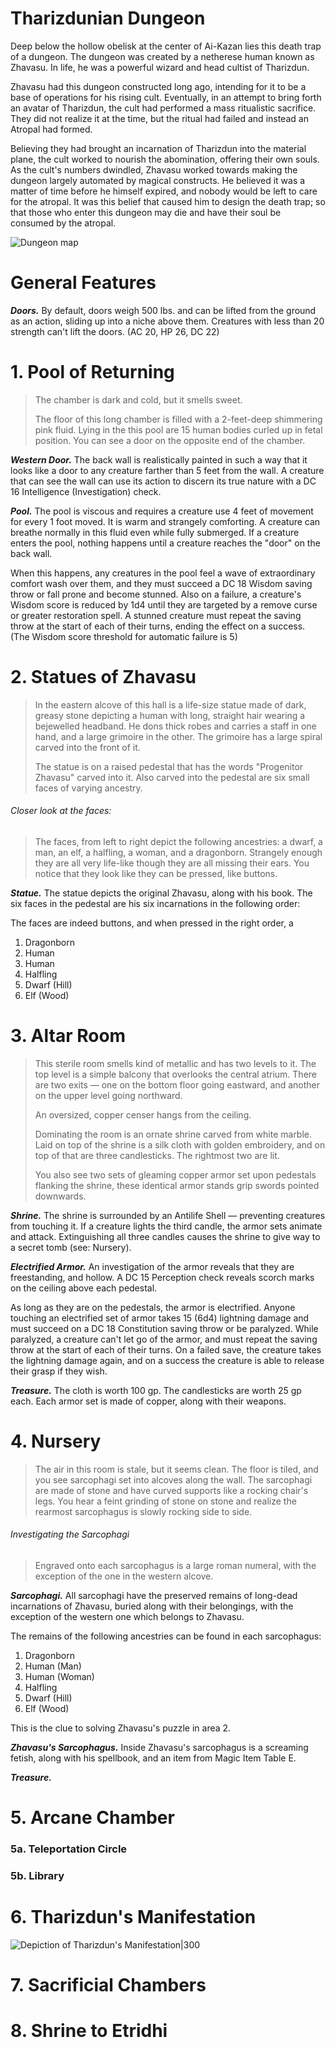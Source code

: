 # Tharizdunian Dungeon

Deep below the hollow obelisk at the center of Ai-Kazan lies this death trap of a dungeon. The dungeon was created by a netherese human known as Zhavasu. In life, he was a powerful wizard and head cultist of Tharizdun.

Zhavasu had this dungeon constructed long ago, intending for it to be a base of operations for his rising cult. Eventually, in an attempt to bring forth an avatar of Tharizdun, the cult had performed a mass ritualistic sacrifice. They did not realize it at the time, but the ritual had failed and instead an Atropal had formed.

Believing they had brought an incarnation of Tharizdun into the material plane, the cult worked to nourish the abomination, offering their own souls. As the cult's numbers dwindled, Zhavasu worked towards making the dungeon largely automated by magical constructs. He believed it was a matter of time before he himself expired, and nobody would be left to care for the atropal. It was this belief that caused him to design the death trap; so that those who enter this dungeon may die and have their soul be consumed by the atropal.

![Dungeon map](https://raw.githubusercontent.com/ZuishinGit/homebrew/master/Images/My%20Maps/map_71x47.png)

# General Features

***Doors.*** By default, doors weigh 500 lbs. and can be lifted from the ground as an action, sliding up into a niche above them. Creatures with less than 20 strength can't lift the doors. (AC 20, HP 26, DC 22)

# 1. Pool of Returning
> The chamber is dark and cold, but it smells sweet.
> 
> The floor of this long chamber is filled with a 2-feet-deep shimmering pink fluid. Lying in the this pool are 15 human bodies curled up in fetal position. You can see a door on the opposite end of the chamber.

***Western Door.*** The back wall is realistically painted in such a way that it looks like a door to any creature farther than 5 feet from the wall. A creature that can see the wall can use its action to discern its true nature with a DC 16 Intelligence (Investigation) check.

***Pool.*** The pool is viscous and requires a creature use 4 feet of movement for every 1 foot moved. It is warm and strangely comforting. A creature can breathe normally in this fluid even while fully submerged. If a creature enters the pool, nothing happens until a creature reaches the "door" on the back wall. 

When this happens, any creatures in the pool feel a wave of extraordinary comfort wash over them, and they must succeed a DC 18 Wisdom saving throw or fall prone and become stunned. Also on a failure, a creature's Wisdom score is reduced by 1d4 until they are targeted by a remove curse or greater restoration spell. A stunned creature must repeat the saving throw at the start of each of their turns, ending the effect on a success. (The Wisdom score threshold for automatic failure is 5)

# 2. Statues of Zhavasu

>In the eastern alcove of this hall is a life-size statue made of dark, greasy stone depicting a human with long, straight hair wearing a bejewelled headband. He dons thick robes and carries a staff in one hand, and a large grimoire in the other. The grimoire has a large spiral carved into the front of it. 
>
>The statue is on a raised pedestal that has the words "Progenitor Zhavasu" carved into it. Also carved into the pedestal are six small faces of varying ancestry.

###### Closer look at the faces:

>The faces, from left to right depict the following ancestries: a dwarf, a man, an elf, a halfling, a woman, and a dragonborn. Strangely enough they are all very life-like though they are all missing their ears. You notice that they look like they can be pressed, like buttons. 

***Statue.*** The statue depicts the original Zhavasu, along with his book. The six faces in the pedestal are his six incarnations in the following order:

The faces are indeed buttons, and when pressed in the right order, a 

1. Dragonborn
2. Human
3. Human
4. Halfling
5. Dwarf (Hill)
6. Elf (Wood)

# 3. Altar Room

>This sterile room smells kind of metallic and has two levels to it. The top level is a simple balcony that overlooks the central atrium. There are two exits — one on the bottom floor going eastward, and another on the upper level going northward.
>
>An oversized, copper censer hangs from the ceiling.
>
>Dominating the room is an ornate shrine carved from white marble. Laid on top of the shrine is a silk cloth with golden embroidery, and on top of that are three candlesticks. The rightmost two are lit.
>
>You also see two sets of gleaming copper armor set upon pedestals flanking the shrine, these identical armor stands grip swords pointed downwards.

***Shrine.*** The shrine is surrounded by an Antilife Shell — preventing creatures from touching it. If a creature lights the third candle, the armor sets animate and attack. Extinguishing all three candles causes the shrine to give way to a secret tomb (see: Nursery).

***Electrified Armor.*** An investigation of the armor reveals that they are freestanding, and hollow. A DC 15 Perception check reveals scorch marks on the ceiling above each pedestal. 

As long as they are on the pedestals, the armor is electrified. Anyone touching an electrified set of armor takes 15 (6d4) lightning damage and must succeed on a DC 18 Constitution saving throw or be paralyzed. While paralyzed, a creature can't let go of the armor, and must repeat the saving throw at the start of each of their turns. On a failed save, the creature takes the lightning damage again, and on a success the creature is able to release their grasp if they wish.

***Treasure.*** The cloth is worth 100 gp. The candlesticks are worth 25 gp each. Each armor set is made of copper, along with their weapons.

# 4. Nursery

>The air in this room is stale, but it seems clean. The floor is tiled, and you see sarcophagi set into alcoves along the wall. The sarcophagi are made of stone and have curved supports like a rocking chair's legs. You hear a feint grinding of stone on stone and realize the rearmost sarcophagus is slowly rocking side to side.

###### Investigating the Sarcophagi

>Engraved onto each sarcophagus is a large roman numeral, with the exception of the one in the western alcove.

***Sarcophagi.*** All sarcophagi have the preserved remains of long-dead incarnations of Zhavasu, buried along with their belongings, with the exception of the western one which belongs to Zhavasu.

The remains of the following ancestries can be found in each sarcophagus:

1. Dragonborn
2. Human (Man)
3. Human (Woman)
4. Halfling
5. Dwarf (Hill)
6. Elf (Wood)

This is the clue to solving Zhavasu's puzzle in area 2.

***Zhavasu's Sarcophagus.*** Inside Zhavasu's sarcophagus is a screaming fetish, along with his spellbook, and an item from Magic Item Table E.

***Treasure.***

# 5. Arcane Chamber
### 5a. Teleportation Circle
### 5b. Library
# 6. Tharizdun's Manifestation 

![Depiction of Tharizdun's Manifestation|300](http://1.bp.blogspot.com/-frwin7LzLv0/TqGl3klZJNI/AAAAAAAADn4/wPvyYnE4FxM/s0/tharizdun.jpg)

# 7. Sacrificial Chambers
# 8. Shrine to Etridhi